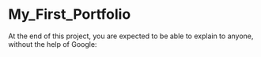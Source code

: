 # My_First_Portfolio
At the end of this project, you are expected to be able to explain to anyone, without the help of Google:
